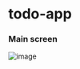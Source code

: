 # todo-app


### Main screen
![image](https://user-images.githubusercontent.com/75285320/212779300-329830dc-96fe-4653-8c69-8d8cf5054fa2.png)
